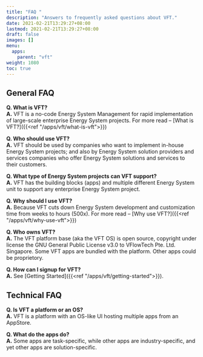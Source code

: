```yaml
---
title: "FAQ "
description: "Answers to frequently asked questions about VFT."
date: 2021-02-21T13:29:27+08:00
lastmod: 2021-02-21T13:29:27+08:00
draft: false
images: []
menu:
  apps:
    parent: "vft"
weight: 1080
toc: true
---
```


## General FAQ

**Q. What is VFT?**<br>
**A.** VFT is a no-code Energy System Management for rapid implementation of large-scale enterprise Energy System projects. For more read – [What is VFT?]({{<ref "/apps/vft/what-is-vft">}})

**Q. Who should use VFT?**<br>
**A.** VFT should be used by companies who want to implement in-house Energy System projects; and also by Energy System solution providers and services companies who offer Energy System solutions and services to their customers.

**Q. What type of Energy System projects can VFT support?**<br>
**A.** VFT has the building blocks (apps) and multiple different Energy System unit to support any enterprise Energy System project.  

**Q. Why should I use VFT?**<br>
**A.** Because VFT cuts down Energy System development and customization time from weeks to hours (500x). For more read – [Why use VFT?]({{<ref "/apps/vft/why-use-vft">}})

**Q. Who owns VFT?**<br>
**A.** The VFT platform base (aka the VFT OS) is open source, copyright under license the GNU General Public License v3.0 to VFlowTech Pte. Ltd. Singapore. Some VFT apps are bundled with the platform. Other apps could be proprietory.

**Q. How can I signup for VFT?**<br>
**A.** See [Getting Started]({{<ref "/apps/vft/getting-started">}}).

## Technical FAQ

**Q. Is VFT a platform or an OS?**<br>
**A.** VFT is a platform with an OS-like UI hosting multiple apps from an AppStore.

**Q. What do the apps do?**<br>
**A.** Some apps are task-specific, while other apps are industry-specific, and yet other apps are solution-specific.
